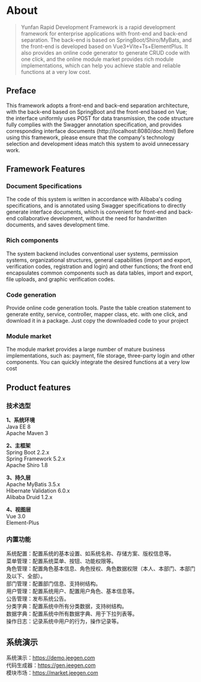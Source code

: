 # About

> Yunfan Rapid Development Framework is a rapid development framework for enterprise applications with front-end and back-end separation. The back-end is based on SpringBoot/Shiro/MyBats, and the front-end is developed based on Vue3+Vite+Ts+ElementPlus. It also provides an online code generator to generate CRUD code with one click, and the online module market provides rich module implementations, which can help you achieve stable and reliable functions at a very low cost.

## Preface
This framework adopts a front-end and back-end separation architecture, with the back-end based on SpringBoot and the front-end based on Vue; the interface uniformly uses POST for data transmission, the code structure fully complies with the Swagger annotation specification, and provides corresponding interface documents (http://localhost:8080/doc.html)
Before using this framework, please ensure that the company's technology selection and development ideas match this system to avoid unnecessary work.

## Framework Features
### Document Specifications
The code of this system is written in accordance with Alibaba's coding specifications, and is annotated using Swagger specifications to directly generate interface documents, which is convenient for front-end and back-end collaborative development, without the need for handwritten documents, and saves development time.
### Rich components
The system backend includes conventional user systems, permission systems, organizational structures, general capabilities (import and export, verification codes, registration and login) and other functions; the front end encapsulates common components such as data tables, import and export, file uploads, and graphic verification codes.
### Code generation
Provide online code generation tools. Paste the table creation statement to generate entity, service, controller, mapper class, etc. with one click, and download it in a package. Just copy the downloaded code to your project
### Module market
The module market provides a large number of mature business implementations, such as: payment, file storage, three-party login and other components. You can quickly integrate the desired functions at a very low cost

## Product features

### 技术选型
**1、系统环境**      
Java EE 8    
Apache Maven 3

**2、主框架**   
Spring Boot 2.2.x       
Spring Framework 5.2.x      
Apache Shiro 1.8

**3、持久层**   
Apache MyBatis 3.5.x    
Hibernate Validation 6.0.x      
Alibaba Druid 1.2.x

**4、视图层**   
Vue 3.0      
Element-Plus


### 内置功能
系统配置：配置系统的基本设置、如系统名称、存储方案、版权信息等。        
菜单管理：配置系统菜单、按钮、功能权限等。       
角色管理：配置角色基本信息、角色授权、角色数据权限（本人、本部门、本部门及以下、全部）。     
部门管理：配置部门信息、支持树结构。      
用户管理：配置系统用户、配置用户角色、基本信息等。       
公告管理：发布系统公告。        
分类字典：配置系统中所有分类数据，支持树结构。     
数据字典：配置系统中所有数据字典、用于下拉列表等。       
操作日志：记录系统中用户的行为，操作记录等。




## 系统演示
系统演示：https://demo.jeegen.com     
代码生成器：https://gen.jeegen.com    
模块市场：https://market.jeegen.com
